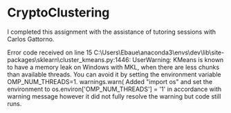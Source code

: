 # CryptoClustering

I completed this assignment with the assistance of tutoring sessions with Carlos Gattorno.

Error code received on line 15 C:\Users\Ebaue\anaconda3\envs\dev\lib\site-packages\sklearn\cluster\_kmeans.py:1446: UserWarning: KMeans is known to have a memory leak on Windows with MKL, when there are less chunks than available threads. You can avoid it by setting the environment variable OMP_NUM_THREADS=1.
  warnings.warn( 
  Added "import os" and set the environment to os.environ['OMP_NUM_THREADS'] = '1' in accordance with warning message however it did not fully resolve the warning but code still runs. 
